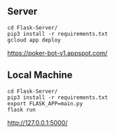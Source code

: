 ## Server
```
cd Flask-Server/
pip3 install -r requirements.txt
gcloud app deploy
```
https://poker-bot-v1.appspot.com/

## Local Machine
```
cd Flask-Server/
pip3 install -r requirements.txt
export FLASK_APP=main.py
flask run
```
http://127.0.0.1:5000/
